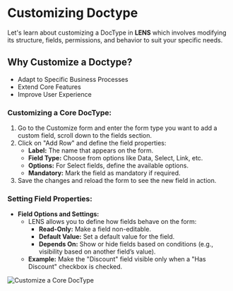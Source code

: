 # **Customizing Doctype**

Let's learn about customizing a DocType in **LENS** which involves modifying its structure, fields, permissions, and behavior to suit your specific needs.

## Why Customize a Doctype?

- Adapt to Specific Business Processes
- Extend Core Features
- Improve User Experience

### Customizing a Core DocType:

1. Go to the Customize form and enter the form type you want to add a custom field, scroll down to the fields section.
2. Click on "Add Row" and define the field properties:
    -   **Label:** The name that appears on the form.
    -   **Field Type:** Choose from options like Data, Select, Link, etc.
    -   **Options:** For Select fields, define the available options.
    -   **Mandatory:** Mark the field as mandatory if required.
3. Save the changes and reload the form to see the new field in action.

### Setting Field Properties:

-   **Field Options and Settings:**
    -   LENS allows you to define how fields behave on the form:
        -   **Read-Only:** Make a field non-editable.
        -   **Default Value:** Set a default value for the field.
        -   **Depends On:** Show or hide fields based on conditions (e.g., visibility based on another field’s value).
    -   **Example:** Make the "Discount" field visible only when a "Has Discount" checkbox is checked.

![Customize a Core DocType](https://github.com/lmnaslimited/wedha/blob/framework/lms/media/Customize%20Core%20DocType.gif?raw=true)
<!--stackedit_data:
eyJoaXN0b3J5IjpbLTIwNDY2NjEyNiwxNzM4NjIwNzM5LC0xMj
A0Mjk2OTgsLTYxOTg5NjI4LDE0Mjk0NjYxNjBdfQ==
-->
